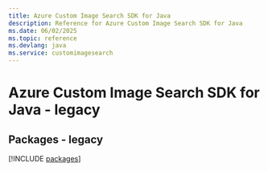 ```yaml
---
title: Azure Custom Image Search SDK for Java
description: Reference for Azure Custom Image Search SDK for Java
ms.date: 06/02/2025
ms.topic: reference
ms.devlang: java
ms.service: customimagesearch
---
```

# Azure Custom Image Search SDK for Java - legacy
## Packages - legacy
[!INCLUDE [packages](custom-image-search-index.md)]